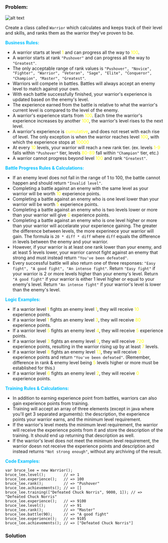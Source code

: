 ### Problem:
<p><img src="https://2.bp.blogspot.com/-DNNiOXduuvQ/Vh-FR-qbKXI/AAAAAAAAEOA/HT0IzJ36zW4/s1600/voz.jpg" alt="alt text"></p>
<p>Create a class called <code>Warrior</code> which calculates and keeps track of their level and skills, and ranks them as the warrior they&apos;ve proven to be.</p>
<p><b><font color="#00BFFF">Business Rules:</font></b></p>
<ul>
<li>A warrior starts at level <font color="#FFFF00">1</font> and can progress all the way to <font color="#FFFF00">100</font>.</li>
<li>A warrior starts at rank <code>&quot;Pushover&quot;</code> and can progress all the way to <code>&quot;Greatest&quot;</code>.</li>
<li>The only acceptable range of rank values is <code>&quot;Pushover&quot;, &quot;Novice&quot;, &quot;Fighter&quot;, &quot;Warrior&quot;, &quot;Veteran&quot;, &quot;Sage&quot;, &quot;Elite&quot;, &quot;Conqueror&quot;, &quot;Champion&quot;, &quot;Master&quot;, &quot;Greatest&quot;</code>.</li>
<li>Warriors will compete in battles. Battles will always accept an enemy level to match against your own.</li>
<li>With each battle successfully finished, your warrior&apos;s experience is updated based on the enemy&apos;s level.</li>
<li>The experience earned from the battle is relative to what the warrior&apos;s current level is compared to the level of the enemy.</li>
<li>A warrior&apos;s experience starts from <font color="#FFFF00">100</font>. Each time the warrior&apos;s experience increases by another <font color="#FFFF00">100</font>, the warrior&apos;s level rises to the next level.</li>
<li>A warrior&apos;s experience is <font color="#FFFF00">cumulative</font>, and does not reset with each rise of level. The only exception is when the warrior reaches level <font color="#FFFF00">100</font>, with which the experience stops at <font color="#FFFF00">10000</font></li>
<li>At every <font color="#FFFF00">10</font> levels, your warrior will reach a new rank tier. (ex. levels <font color="#FFFF00">1-9</font> falls within <code>&quot;Pushover&quot;</code> tier, levels <font color="#FFFF00">80-89</font> fall within <code>&quot;Champion&quot;</code> tier, etc.)</li>
<li>A warrior cannot progress beyond level <font color="#FFFF00">100</font> and rank <code>&quot;Greatest&quot;</code>.</li>
</ul>
<p><b><font color="#00BFFF">Battle Progress Rules &amp; Calculations:</font></b></p>
<ul>
<li>If an enemy level does not fall in the range of 1 to 100, the battle cannot happen and should return <code>&quot;Invalid level&quot;</code>.</li>
<li>Completing a battle against an enemy with the same level as your warrior will be worth <font color="#FFFF00">10</font> experience points.</li>
<li>Completing a battle against an enemy who is one level lower than your warrior will be worth <font color="#FFFF00">5</font> experience points.</li>
<li>Completing a battle against an enemy who is two levels lower or more than your warrior will give <font color="#FFFF00">0</font> experience points.</li>
<li>Completing a battle against an enemy who is one level higher or more than your warrior will accelarate your experience gaining. The greater the difference between levels, the more experinece your warrior will gain. The formula is <code>20 * diff * diff</code> where <code>diff</code> equals the difference in levels between the enemy and your warrior.</li>
<li>However, if your warrior is at least one rank lower than your enemy, and at least 5 levels lower, your warrior cannot fight against an enemy that strong and must instead return <code>&quot;You&apos;ve been defeated&quot;</code>.</li>
<li>Every successful battle will also return one of three responses: <code>&quot;Easy fight&quot;, &quot;A good fight&quot;, &quot;An intense fight&quot;</code>. Return <code>&quot;Easy fight&quot;</code> if your warrior is 2 or more levels higher than your enemy&apos;s level. Return <code>&quot;A good fight&quot;</code> if your warrior is either 1 level higher or equal to your enemy&apos;s level. Return <code>&quot;An intense fight&quot;</code> if your warrior&apos;s level is lower than the enemy&apos;s level.</li>
</ul>
<p><b><font color="#00BFFF">Logic Examples:</font></b></p>
<ul>
<li>If a warrior level <font color="#FFFF00">1</font> fights an enemy level <font color="#FFFF00">1</font>, they will receive <font color="#FFFF00">10</font> experience points.</li>
<li>If a warrior level <font color="#FFFF00">1</font> fights an enemy level <font color="#FFFF00">3</font>, they will receive <font color="#FFFF00">80</font> experience points.</li>
<li>If a warrior level <font color="#FFFF00">5</font> fights an enemy level <font color="#FFFF00">4</font>, they will receive <font color="#FFFF00">5</font> experience points.</li>
<li>If a warrior level <font color="#FFFF00">3</font> fights an enemy level <font color="#FFFF00">9</font>, they will receive <font color="#FFFF00">720</font> experience points, resulting in the warrior rising up by at least <font color="#FFFF00">7</font> levels.</li>
<li>If a warrior level <font color="#FFFF00">8</font> fights an enemy level <font color="#FFFF00">13</font>, they will receive <font color="#FFFF00">0</font> experience points and return <code>&quot;You&apos;ve been defeated&quot;</code>. (Remember, difference in rank &amp; enemy level being <font color="#FFFF00">5</font> levels higher or more must be established for this.)</li>
<li>If a warrior level <font color="#FFFF00">6</font> fights an enemy level <font color="#FFFF00">2</font>, they will receive <font color="#FFFF00">0</font> experience points.</li>
</ul>
<p><b><font color="#00BFFF"> Training Rules &amp; Calculations:</font></b></p>
<ul>
<li>In addition to earning experience point from battles, warriors can also gain experience points from training.</li>
<li>Training will accept an array of three elements (except in java where you&apos;ll get 3 separated arguments): the description, the experience points your warrior earns, and the minimum level requirement.</li>
<li>If the warrior&apos;s level meets the minimum level requirement, the warrior will receive the experience points from it and store the description of the training. It should end up returning that description as well.</li>
<li>If the warrior&apos;s level does not meet the minimum level requirement, the warrior doesn not receive the experience points and description and instead returns <code>&quot;Not strong enough&quot;</code>, without any archiving of the result.</li>
</ul>
<p><b><font color="#00BFFF"> Code Examples:</font></b></p>
<pre><code class="language-js"><span class="hljs-keyword">var</span> bruce_lee = <span class="hljs-keyword">new</span> Warrior();
bruce_lee.level();        <span class="hljs-comment">// =&gt; 1</span>
bruce_lee.experience();   <span class="hljs-comment">// =&gt; 100</span>
bruce_lee.rank();         <span class="hljs-comment">// =&gt; &quot;Pushover&quot;</span>
bruce_lee.achievements(); <span class="hljs-comment">// =&gt; []</span>
bruce_lee.training([<span class="hljs-string">&quot;Defeated Chuck Norris&quot;</span>, <span class="hljs-number">9000</span>, <span class="hljs-number">1</span>]); <span class="hljs-comment">// =&gt; &quot;Defeated Chuck Norris&quot;</span>
bruce_lee.experience();   <span class="hljs-comment">// =&gt; 9100</span>
bruce_lee.level();        <span class="hljs-comment">// =&gt; 91</span>
bruce_lee.rank();         <span class="hljs-comment">// =&gt; &quot;Master&quot;</span>
bruce_lee.battle(<span class="hljs-number">90</span>);     <span class="hljs-comment">// =&gt; &quot;A good fight&quot;</span>
bruce_lee.experience();   <span class="hljs-comment">// =&gt; 9105</span>
bruce_lee.achievements(); <span class="hljs-comment">// =&gt; [&quot;Defeated Chuck Norris&quot;]</span></code></pre>
<pre style="display: none;"><code class="language-ruby">bruce_lee = Warrior.new
bruce_lee.level         <span class="hljs-comment"># =&gt; 1</span>
bruce_lee.experience    <span class="hljs-comment"># =&gt; 100</span>
bruce_lee.rank          <span class="hljs-comment"># =&gt; &quot;Pushover&quot;</span>
bruce_lee.achievements  <span class="hljs-comment"># =&gt; []</span>
bruce_lee.training([<span class="hljs-string">&quot;Defeated Chuck Norris&quot;</span>, <span class="hljs-number">9000</span>, <span class="hljs-number">1</span>]) <span class="hljs-comment"># =&gt; &quot;Defeated Chuck Norris&quot;</span>
bruce_lee.experience    <span class="hljs-comment"># =&gt; 9100</span>
bruce_lee.level         <span class="hljs-comment"># =&gt; 91</span>
bruce_lee.rank          <span class="hljs-comment"># =&gt; &quot;Master&quot;</span>
bruce_lee.battle(<span class="hljs-number">90</span>)    <span class="hljs-comment"># =&gt; &quot;A good fight&quot;</span>
bruce_lee.experience    <span class="hljs-comment"># =&gt; 9105</span>
bruce_lee.achievements  <span class="hljs-comment"># =&gt; [&quot;Defeated Chuck Norris&quot;]</span></code></pre>
<pre style="display: none;"><code class="language-python">bruce_lee = Warrior()
bruce_lee.level         <span class="hljs-comment"># =&gt; 1</span>
bruce_lee.experience    <span class="hljs-comment"># =&gt; 100</span>
bruce_lee.rank          <span class="hljs-comment"># =&gt; &quot;Pushover&quot;</span>
bruce_lee.achievements  <span class="hljs-comment"># =&gt; []</span>
bruce_lee.training([<span class="hljs-string">&quot;Defeated Chuck Norris&quot;</span>, <span class="hljs-number">9000</span>, <span class="hljs-number">1</span>]) <span class="hljs-comment"># =&gt; &quot;Defeated Chuck Norris&quot;</span>
bruce_lee.experience    <span class="hljs-comment"># =&gt; 9100</span>
bruce_lee.level         <span class="hljs-comment"># =&gt; 91</span>
bruce_lee.rank          <span class="hljs-comment"># =&gt; &quot;Master&quot;</span>
bruce_lee.battle(<span class="hljs-number">90</span>)    <span class="hljs-comment"># =&gt; &quot;A good fight&quot;</span>
bruce_lee.experience    <span class="hljs-comment"># =&gt; 9105</span>
bruce_lee.achievements  <span class="hljs-comment"># =&gt; [&quot;Defeated Chuck Norris&quot;]</span></code></pre>
<pre style="display: none;"><code class="language-java"><span class="hljs-comment">// Note: all numeric values are integers.</span>

Warrior bruce_lee = <span class="hljs-keyword">new</span> Warrior();
bruce_lee.level();        <span class="hljs-comment">// =&gt; 1</span>
bruce_lee.experience();   <span class="hljs-comment">// =&gt; 100</span>
bruce_lee.rank();         <span class="hljs-comment">// =&gt; &quot;Pushover&quot;</span>
bruce_lee.achievements(); <span class="hljs-comment">// =&gt; []  (as List&lt;String&gt;)</span>
bruce_lee.training(<span class="hljs-string">&quot;Defeated Chuck Norris&quot;</span>, <span class="hljs-number">9000</span>, <span class="hljs-number">1</span>); <span class="hljs-comment">// =&gt; &quot;Defeated Chuck Norris&quot;</span>
bruce_lee.experience();   <span class="hljs-comment">// =&gt; 9100</span>
bruce_lee.level();        <span class="hljs-comment">// =&gt; 91</span>
bruce_lee.rank();         <span class="hljs-comment">// =&gt; &quot;Master&quot;</span>
bruce_lee.battle(<span class="hljs-number">90</span>);     <span class="hljs-comment">// =&gt; &quot;A good fight&quot;</span>
bruce_lee.experience();   <span class="hljs-comment">// =&gt; 9105</span>
bruce_lee.achievements(); <span class="hljs-comment">// =&gt; [&quot;Defeated Chuck Norris&quot;]  (as List&lt;String&gt;)</span></code></pre>

### Solution